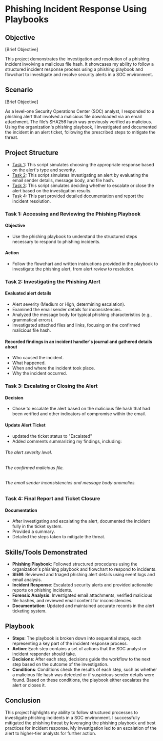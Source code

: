 # Phishing Incident Response Using Playbooks

## Objective
[Brief Objective]

This project demonstrates the investigation and resolution of a phishing incident involving a malicious file hash. It showcases my ability to follow a structured incident response process using a phishing playbook and flowchart to investigate and resolve security alerts in a SOC environment.

## Scenario
[Brief Objective]

As a level-one Security Operations Center (SOC) analyst, I responded to a phishing alert that involved a malicious file downloaded via an email attachment. The file’s SHA256 hash was previously verified as malicious. Using the organization's phishing playbook, I investigated and documented the incident in an alert ticket, following the prescribed steps to mitigate the threat.

## Project Structure
- [Task 1](https://github.com/guydjiken/guydjiken.github.io/blob/main/cyber/Monitor%20and%20Investigate%20Alerts.py): This script simulates choosing the appropriate response based on the alert's type and severity.
- [Task 2](https://github.com/guydjiken/guydjiken.github.io/blob/main/cyber/Investigate%20Malicious%20IP%20Address.py): This script simulates investigating an alert by evaluating the email sender details, message body, and file hash.
- [Task 3](https://github.com/guydjiken/guydjiken.github.io/blob/main/cyber/Respond%20to%20Compromised%20Hosts%20and%20Malicious%20Processes.py): This script simulates deciding whether to escalate or close the alert based on the investigation results.
- [Task 4](https://github.com/guydjiken/guydjiken.github.io/blob/main/cyber/Generate%20Incident%20Report.py): This part provided detailed documentation and report the incident resolution.

### Task 1: Accessing and Reviewing the Phishing Playbook

#### Objective
- Use the phishing playbook to understand the structured steps necessary to respond to phishing incidents.

#### Action
- Follow the flowchart and written instructions provided in the playbook to investigate the phishing alert, from alert review to resolution.

### Task 2: Investigating the Phishing Alert

#### Evaluated alert details
- Alert severity (Medium or High, determining escalation).
- Examined the email sender details for inconsistencies.
- Analyzed the message body for typical phishing characteristics (e.g., grammatical errors).
- Investigated attached files and links, focusing on the confirmed malicious file hash.

#### Recorded findings in an incident handler's journal and gathered details about
- Who caused the incident.
- What happened.
- When and where the incident took place.
- Why the incident occurred.

### Task 3: Escalating or Closing the Alert

#### Decision
- Chose to escalate the alert based on the malicious file hash that had been verified and other indicators of compromise within the email.

#### Update Alert Ticket
- updated the ticket status to "Escalated" 
- Added comments summarizing my findings, including:
###### The alert severity level.
###### The confirmed malicious file.
###### The email sender inconsistencies and message body anomalies.

### Task 4: Final Report and Ticket Closure

#### Documentation
- After investigating and escalating the alert, documented the incident fully in the ticket system.
- Provided a summary.
- Detailed the steps taken to mitigate the threat.

## Skills/Tools Demonstrated
- **Phishing Playbook**: Followed structured procedures using the organization's phishing playbook and flowchart to respond to incidents.
- **SIEM**: Reviewed and triaged phishing alert details using event logs and email analysis.
- **Incident Response**: Escalated security alerts and provided actionable reports on phishing incidents.
- **Forensic Analysis**: Investigated email attachments, verified malicious file hashes, and reviewed email content for inconsistencies.
- **Documentation**: Updated and maintained accurate records in the alert ticketing system.

## Playbook
- **Steps**: The playbook is broken down into sequential steps, each representing a key part of the incident response process.
- **Action**: Each step contains a set of actions that the SOC analyst or incident responder should take.
- **Decisions**: After each step, decisions guide the workflow to the next step based on the outcome of the investigation.
- **Conditions**: Conditions check the results of each step, such as whether a malicious file hash was detected or if suspicious sender details were found. Based on these conditions, the playbook either escalates the alert or closes it.

## Conclusion

This project highlights my ability to follow structured processes to investigate phishing incidents in a SOC environment. I successfully mitigated the phishing threat by leveraging the phishing playbook and best practices for incident response. My investigation led to an escalation of the alert to higher-tier analysts for further action.